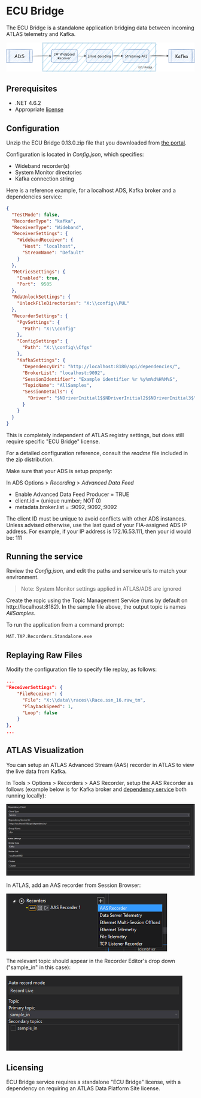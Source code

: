 # ECU Bridge

The ECU Bridge is a standalone application bridging data between incoming ATLAS telemetry and Kafka.

![ecu-bridge.drawio.png](../../assets/ecu-bridge.drawio.png)

## Prerequisites

- .NET 4.6.2
- Appropriate [license](#licensing)

## Configuration

Unzip the ECU Bridge 0.13.0.zip file that you downloaded from [the portal](https://www.mclarenelectronics.com/portal/Portal/Index.aspx).

Configuration is located in _Config.json_, which specifies:

- Wideband recorder(s)
- System Monitor directories
- Kafka connection string

Here is a reference example, for a localhost ADS, Kafka broker and a dependencies service:

```json 
{
  "TestMode": false, 
  "RecorderType": "kafka",
  "ReceiverType": "Wideband",
  "ReceiverSettings": {
    "WidebandReceiver": {
      "Host": "localhost",
      "StreamName": "Default"
    }
  },
  "MetricsSettings": {
    "Enabled": true,
    "Port":  9505 
  },
  "RdaUnlockSettings": {
    "UnlockFileDirectories": "X:\\config\\PUL"
  },
  "RecorderSettings": {
    "PgvSettings": {
      "Path": "X:\\config"
    },
    "ConfigSettings": {
      "Path": "X:\\config\\Cfgs"
    },
    "KafkaSettings": {
      "DependencyUri": "http://localhost:8180/api/dependencies/",
      "BrokerList": "localhost:9092",
      "SessionIdentifier": "Example identifier %r %y%m%d%H%M%S",
      "TopicName": "AllSamples",
      "SessionDetails": {
        "Driver": "$NDriverInitial1$$NDriverInitial2$$NDriverInitial3$"
      }
    }
  }
}
```

This is completely independent of ATLAS registry settings, but does still require specific "ECU Bridge" license.

For a detailed configuration reference, consult the _readme_ file included in the zip distribution.

Make sure that your ADS is setup properly:

In ADS Options > *Recording* > *Advanced Data Feed*

* Enable Advanced Data Feed Producer = TRUE
* client.id	= (unique number; NOT 0)
* metadata.broker.list = <ip1>:9092,<ip2>:9092,<ip3>:9092

The client ID must be unique to avoid conflicts with other ADS instances. Unless advised otherwise, use the last quad of
your FIA-assigned ADS IP address. For example, if your IP address is 172.16.53.111, then your id would be: 111

## Running the service

Review the _Config.json_, and edit the paths and service urls to match your environment.

> Note: System Monitor settings applied in ATLAS/ADS are ignored

Create the ropic using the Topic Management Service (runs by default on http://localhost:8182). In the sample file above, the output topic is names _AllSamples_.

To run the application from a command prompt:

```
MAT.TAP.Recorders.Standalone.exe
```

## Replaying Raw Files

Modify the configuration file to specify file replay, as follows:

```json
...
"ReceiverSettings": {
    "FileReceiver": {
      "File": "X:\\data\\races\\Race.ssn_16.raw_tm",
      "PlaybackSpeed": 1,
      "Loop": false
    }
},
...
```

<!-- TODO: Find out if the following section is still valid
refer to: https://mclarenappliedtechnologies.zendesk.com/knowledge/articles/360010656973/en-us?brand_id=1083465
## Limitations

This preview service forwards only samples and laps.

It does support backfill, but does not yet provide resampling, latency or coverage control.
Events are not yet supported.

You cannot select subsets of parameters - this service streams everything. This is ideal for use cases centered on export and data movement, but less useful for model execution. -->

## ATLAS Visualization

You can setup an ATLAS Advanced Stream (AAS) recorder in ATLAS to view the live data from Kafka.

In Tools > Options > Recorders > AAS Recorder, setup the AAS Recorder as follows (example below is for Kafka broker and [dependency service](./dependencies-service.md) both running locally):

![aas-recorder-config.png](../../assets/aas-recorder-config.png)

In ATLAS, add an AAS recorder from Session Browser:

![add-aas-recorder.png](../../assets/add-aas-recorder.png)

The relevant topic should appear in the Recorder Editor's drop down ("sample_in" in this case):

![aas-recorder-editor.png](../../assets/aas-recorder-editor.png) 

## Licensing

ECU Bridge service requires a standalone "ECU Bridge" license, with a dependency on requiring an ATLAS Data Platform Site license. 